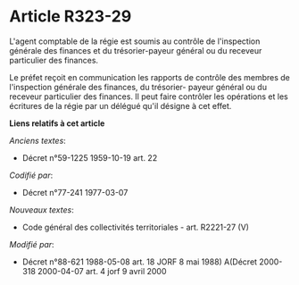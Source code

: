 # Article R323-29

L'agent comptable de la régie est soumis au contrôle de l'inspection générale des finances et du trésorier-payeur général ou
du receveur particulier des finances.

Le préfet reçoit en communication les rapports de contrôle des membres de l'inspection générale des finances, du trésorier-
payeur général ou du receveur particulier des finances. Il peut faire contrôler les opérations et les écritures de la régie
par un délégué qu'il désigne à cet effet.

**Liens relatifs à cet article**

_Anciens textes_:

  - Décret n°59-1225 1959-10-19 art. 22

_Codifié par_:

  - Décret n°77-241 1977-03-07

_Nouveaux textes_:

  - Code général des collectivités territoriales - art. R2221-27 (V)

_Modifié par_:

  - Décret n°88-621 1988-05-08 art. 18 JORF 8 mai 1988) A(Décret 2000-318 2000-04-07 art. 4 jorf 9 avril 2000
